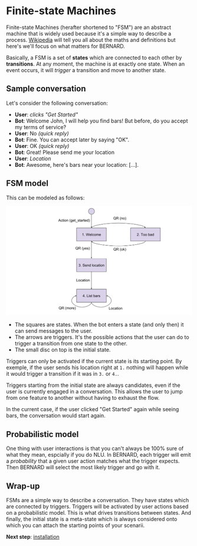 Finite-state Machines
=====================

Finite-state Machines (herafter shortened to "FSM") are an abstract
machine that is widely used because it's a simple way to describe a
process. [Wikipedia](https://en.wikipedia.org/wiki/Finite-state_machine)
will tell you all about the maths and definitions but here's we'll focus
on what matters for BERNARD.

Basically, a FSM is a set of **states** which are connected to each
other by **transitions**. At any moment, the machine is at exactly
one state. When an event occurs, it will *trigger* a transition and
move to another state.

## Sample conversation

Let's consider the following conversation:

- **User**: *clicks "Get Started"*
- **Bot**: Welcome John, I will help you find bars! But before, do you
  accept my terms of service?
- **User**: No *(quick reply)*
- **Bot**: Fine. You can accept later by saying "OK".
- **User**: OK *(quick reply)*
- **Bot**: Great! Please send me your location
- **User**: *Location*
- **Bot**: Awesome, here's bars near your location: \[...\].

## FSM model

This can be modeled as follows:

![FSM](../img/fsm.svg)

- The squares are states. When the bot enters a state (and only then) it
  can send messages to the user.
- The arrows are triggers. It's the possible actions that the user can
  do to trigger a transition from one state to the other.
- The small disc on top is the initial state.

Triggers can only be activated if the current state is its starting
point. By exemple, if the user sends his location right at `1.` nothing
will happen while it would trigger a transition if it was in `3.` or
`4.`.

Triggers starting from the initial state are always candidates, even if
the user is currently engaged in a conversation. This allows the user to
jump from one feature to another without having to exhaust the flow.

In the current case, if the user clicked "Get Started" again while
seeing bars, the conversation would start again.

## Probabilistic model

One thing with user interactions is that you can't always be 100% sure
of what they mean, espcially if you do NLU. In BERNARD, each trigger
will emit a *probability* that a given user action matches what the
trigger expects. Then BERNARD will select the most likely trigger and
go with it.

## Wrap-up

FSMs are a simple way to describe a conversation. They have states which
are connected by triggers. Triggers will be activated by user actions
based on a probabilistic model. This is what drives transitions between
states. And finally, the initial state is a meta-state which is always
considered onto which you can attach the starting points of your
scenarii.

**Next step**: [installation](./installation.md)

